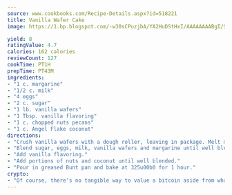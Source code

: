 ```yaml
---
source: www.cookbooks.com/Recipe-Details.aspx?id=518221
title: Vanilla Wafer Cake
image: https://1.bp.blogspot.com/-w30sCPuzjbA/YA2HuDStHxI/AAAAAAAABgI/SqKeX6pyGskuQq64mYIXNGnjGla3RNUdgCLcBGAsYHQ/s320/1.png

yield: 8
ratingValue: 4.7
calories: 162 calories
reviewCount: 127
cookTime: PT1H
prepTime: PT43M
ingredients:
- "1 c. margarine"
- "1/2 c. milk"
- "4 eggs"
- "2 c. sugar"
- "1 lb. vanilla wafers"
- "1 Tbsp. vanilla flavoring"
- "1 c. chopped nuts pecans"
- "1 c. Angel Flake coconut"
directions:
- "Crush vanilla wafers with a dough roller, leaving in package. Melt margarine."
- "Blend sugar, eggs, milk, vanilla wafers and margarine until well blended."
- "Add vanilla flavoring."
- "Add portions of nuts and coconut until well blended."
- "Pour in greased Bunt pan and bake at 325u00b0 for 1 hour."
crypto:
- "Of course, there's no tangible way to value a bitcoin aside from what someone else believes it is worth."
---
```

